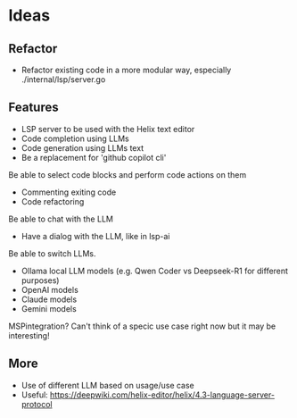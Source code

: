 # Ideas

## Refactor

* Refactor existing code in a more modular way, especially ./internal/lsp/server.go

## Features

* LSP server to be used with the Helix text editor
* Code completion using LLMs
* Code generation using LLMs text
* Be a replacement for 'github copilot cli'

Be able to select code blocks and perform code actions on them

* Commenting exiting code
* Code refactoring

Be able to chat with the LLM

* Have a dialog with the LLM, like in lsp-ai

Be able to switch LLMs. 

* Ollama local LLM models (e.g. Qwen Coder vs Deepseek-R1 for different purposes)
* OpenAI models
* Claude models
* Gemini models

MSPintegration? Can't think of a specic use case right now but it may be interesting!

## More

* Use of different LLM based on usage/use case
* Useful: https://deepwiki.com/helix-editor/helix/4.3-language-server-protocol
